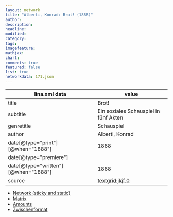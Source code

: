 ```yaml
---
layout: network
title: "Alberti, Konrad: Brot! (1888)"
author:
description:
headline:
modified:
category:
tags:
imagefeature: 
mathjax: 
chart: 
comments: true
featured: false
list: true
networkdata: 171.json
---
```

lina.xml data  | value
------------- | -------------
title|Brot!
subtitle|Ein soziales Schauspiel in fünf Akten
genretitle|Schauspiel
author|Alberti, Konrad
date[@type="print"][@when="1888"]|1888
date[@type="premiere"]|
date[@type="written"][@when="1888"]|1888
source|[textgrid:jkjf.0](https://textgridlab.org/1.0/tgcrud-public/rest/textgrid:jkjf.0/data)



* [Network (sticky and static)](/network171)
* [Matrix](/matrix171)
* [Amounts](/amount171)
* [Zwischenformat](/lina171 )
